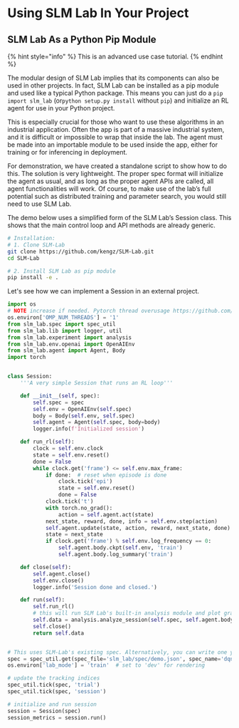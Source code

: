 # Using SLM Lab In Your Project

## SLM Lab As a Python Pip Module

{% hint style="info" %}
This is an advanced use case tutorial.
{% endhint %}

The modular design of SLM Lab implies that its components can also be used in other projects. In fact, SLM Lab can be installed as a pip module and used like a typical Python package. This means you can just do a `pip import slm_lab` \(or`python setup.py install` without `pip`\) and initialize an RL agent for use in your Python project.

This is especially crucial for those who want to use these algorithms in an industrial application. Often the app is part of a massive industrial system, and it is difficult or impossible to wrap that inside the lab. The agent must be made into an importable module to be used inside the app, either for training or for inferencing in deployment.

For demonstration, we have created a standalone script to show how to do this. The solution is very lightweight. The proper spec format will initialize the agent as usual, and as long as the proper agent APIs are called, all agent functionalities will work. Of course, to make use of the lab’s full potential such as distributed training and parameter search, you would still need to use SLM Lab.

The demo below uses a simplified form of the SLM Lab’s Session class. This shows that the main control loop and API methods are already generic.

```bash
# Installation:
# 1. Clone SLM-Lab
git clone https://github.com/kengz/SLM-Lab.git
cd SLM-Lab

# 2. Install SLM Lab as pip module
pip install -e .
```

Let's see how we can implement a Session in an external project.

```python
import os
# NOTE increase if needed. Pytorch thread overusage https://github.com/pytorch/pytorch/issues/975
os.environ['OMP_NUM_THREADS'] = '1'
from slm_lab.spec import spec_util
from slm_lab.lib import logger, util
from slm_lab.experiment import analysis
from slm_lab.env.openai import OpenAIEnv
from slm_lab.agent import Agent, Body
import torch


class Session:
    '''A very simple Session that runs an RL loop'''

    def __init__(self, spec):
        self.spec = spec
        self.env = OpenAIEnv(self.spec)
        body = Body(self.env, self.spec)
        self.agent = Agent(self.spec, body=body)
        logger.info(f'Initialized session')

    def run_rl(self):
        clock = self.env.clock
        state = self.env.reset()
        done = False
        while clock.get('frame') <= self.env.max_frame:
            if done:  # reset when episode is done
                clock.tick('epi')
                state = self.env.reset()
                done = False
            clock.tick('t')
            with torch.no_grad():
                action = self.agent.act(state)
            next_state, reward, done, info = self.env.step(action)
            self.agent.update(state, action, reward, next_state, done)
            state = next_state
            if clock.get('frame') % self.env.log_frequency == 0:
                self.agent.body.ckpt(self.env, 'train')
                self.agent.body.log_summary('train')

    def close(self):
        self.agent.close()
        self.env.close()
        logger.info('Session done and closed.')

    def run(self):
        self.run_rl()
        # this will run SLM Lab's built-in analysis module and plot graphs
        self.data = analysis.analyze_session(self.spec, self.agent.body.train_df, 'train')
        self.close()
        return self.data


# This uses SLM-Lab's existing spec. Alternatively, you can write one yourself too (see documentation for detail).
spec = spec_util.get(spec_file='slm_lab/spec/demo.json', spec_name='dqn_cartpole')
os.environ['lab_mode'] = 'train'  # set to 'dev' for rendering

# update the tracking indices
spec_util.tick(spec, 'trial')
spec_util.tick(spec, 'session')

# initialize and run session
session = Session(spec)
session_metrics = session.run()
```


